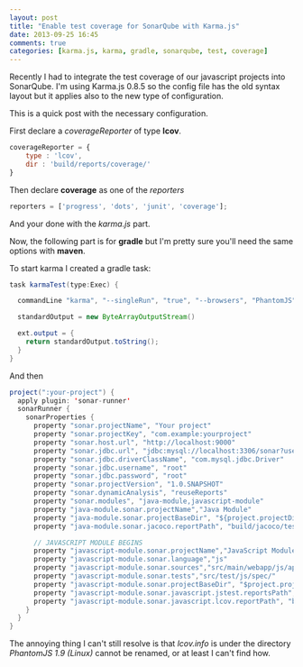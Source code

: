 ```yaml
---
layout: post
title: "Enable test coverage for SonarQube with Karma.js"
date: 2013-09-25 16:45
comments: true
categories: [karma.js, karma, gradle, sonarqube, test, coverage]
---
```

Recently I had to integrate the test coverage of our javascript projects into SonarQube. I'm using Karma.js 0.8.5 so the config file has the old syntax layout but it applies also to the new type of configuration.

This is a quick post with the necessary configuration.

<!-- more -->

First declare a *coverageReporter* of type **lcov**.

~~~ javascript
coverageReporter = {
	type : 'lcov',
	dir : 'build/reports/coverage/'
}
~~~

Then declare **coverage** as one of the *reporters*

~~~ javascript
reporters = ['progress', 'dots', 'junit', 'coverage'];
~~~

And your done with the *karma.js* part.

Now, the following part is for **gradle** but I'm pretty sure you'll need the same options with **maven**.

To start karma I created a gradle task:

~~~ java
task karmaTest(type:Exec) {

  commandLine "karma", "--singleRun", "true", "--browsers", "PhantomJS", "start", "src/test/js/config/karma.conf.js"

  standardOutput = new ByteArrayOutputStream()

  ext.output = {
    return standardOutput.toString();
  }
}
~~~

And then

~~~ java
project(":your-project") {
  apply plugin: 'sonar-runner'
  sonarRunner {
    sonarProperties {
      property "sonar.projectName", "Your project"
      property "sonar.projectKey", "com.example:yourproject"
      property "sonar.host.url", "http://localhost:9000"
      property "sonar.jdbc.url", "jdbc:mysql://localhost:3306/sonar?useUnicode=true&characterEncoding=utf8"
      property "sonar.jdbc.driverClassName", "com.mysql.jdbc.Driver"
      property "sonar.jdbc.username", "root"
      property "sonar.jdbc.password", "root"
      property "sonar.projectVersion", "1.0.SNAPSHOT"
      property "sonar.dynamicAnalysis", "reuseReports"
      property "sonar.modules", "java-module,javascript-module"
      property "java-module.sonar.projectName","Java Module"
      property "java-module.sonar.projectBaseDir", "${project.projectDir}"
      property "java-module.sonar.jacoco.reportPath", "build/jacoco/test.exec"

      // JAVASCRIPT MODULE BEGINS
      property "javascript-module.sonar.projectName","JavaScript Module"
      property "javascript-module.sonar.language","js"
      property "javascript-module.sonar.sources","src/main/webapp/js/app"
      property "javascript-module.sonar.tests","src/test/js/spec/"
      property "javascript-module.sonar.projectBaseDir", "$project.projectDir"
      property "javascript-module.sonar.javascript.jstest.reportsPath", "build/reports/tests/"
      property "javascript-module.sonar.javascript.lcov.reportPath", "build/reports/coverage/PhantomJS 1.9 (Linux)/lcov.info"
    }
  }
}
~~~

The annoying thing I can't still resolve is that *lcov.info* is under the directory *PhantomJS 1.9 (Linux)* cannot be renamed, or at least I can't find how.
